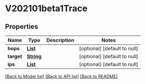 # V202101beta1Trace
## Properties

Name | Type | Description | Notes
------------ | ------------- | ------------- | -------------
**hops** | [**List**](v202101beta1TraceHop.md) |  | [optional] [default to null]
**target** | [**String**](string.md) |  | [optional] [default to null]
**ips** | [**List**](string.md) |  | [optional] [default to null]

[[Back to Model list]](../README.md#documentation-for-models) [[Back to API list]](../README.md#documentation-for-api-endpoints) [[Back to README]](../README.md)

